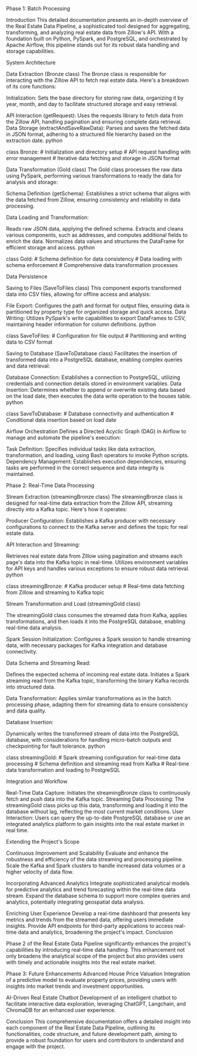 Phase 1: Batch Processing

Introduction
This detailed documentation presents an in-depth overview of the Real Estate Data Pipeline, a sophisticated tool designed for aggregating, transforming, and analyzing real estate data from Zillow's API. With a foundation built on Python, PySpark, and PostgreSQL, and orchestrated by Apache Airflow, this pipeline stands out for its robust data handling and storage capabilities.

System Architecture

Data Extraction (Bronze class)
The Bronze class is responsible for interacting with the Zillow API to fetch real estate data. Here's a breakdown of its core functions:

Initialization: Sets the base directory for storing raw data, organizing it by year, month, and day to facilitate structured storage and easy retrieval.

API Interaction (getRequest): Uses the requests library to fetch data from the Zillow API, handling pagination and ensuring complete data retrieval.
Data Storage (extractAndSaveRawData): Parses and saves the fetched data in JSON format, adhering to a structured file hierarchy based on the extraction date.
python

class Bronze:
    # Initialization and directory setup
    # API request handling with error management
    # Iterative data fetching and storage in JSON format
    
Data Transformation (Gold class)
The Gold class processes the raw data using PySpark, performing various transformations to ready the data for analysis and storage:

Schema Definition (getSchema): Establishes a strict schema that aligns with the data fetched from Zillow, ensuring consistency and reliability in data processing.

Data Loading and Transformation:

Reads raw JSON data, applying the defined schema.
Extracts and cleans various components, such as addresses, and computes additional fields to enrich the data.
Normalizes data values and structures the DataFrame for efficient storage and access.
python

class Gold:
    # Schema definition for data consistency
    # Data loading with schema enforcement
    # Comprehensive data transformation processes
    
Data Persistence

Saving to Files (SaveToFiles class)
This component exports transformed data into CSV files, allowing for offline access and analysis:

File Export: Configures the path and format for output files, ensuring data is partitioned by property type for organized storage and quick access.
Data Writing: Utilizes PySpark's write capabilities to export DataFrames to CSV, maintaining header information for column definitions.
python

class SaveToFiles:
    # Configuration for file output
    # Partitioning and writing data to CSV format
    
Saving to Database (SaveToDatabase class)
Facilitates the insertion of transformed data into a PostgreSQL database, enabling complex queries and data retrieval:

Database Connection: Establishes a connection to PostgreSQL, utilizing credentials and connection details stored in environment variables.
Data Insertion: Determines whether to append or overwrite existing data based on the load date, then executes the data write operation to the houses table.
python

class SaveToDatabase:
    # Database connectivity and authentication
    # Conditional data insertion based on load date
    
Airflow Orchestration
Defines a Directed Acyclic Graph (DAG) in Airflow to manage and automate the pipeline's execution:

Task Definition: Specifies individual tasks like data extraction, transformation, and loading, using Bash operators to invoke Python scripts.
Dependency Management: Establishes execution dependencies, ensuring tasks are performed in the correct sequence and data integrity is maintained.

Phase 2: Real-Time Data Processing

Stream Extraction (streamingBronze class)
The streamingBronze class is designed for real-time data extraction from the Zillow API, streaming directly into a Kafka topic. Here's how it operates:

Producer Configuration: Establishes a Kafka producer with necessary configurations to connect to the Kafka server and defines the topic for real estate data.

API Interaction and Streaming:

Retrieves real estate data from Zillow using pagination and streams each page's data into the Kafka topic in real-time.
Utilizes environment variables for API keys and handles various exceptions to ensure robust data retrieval.
python

class streamingBronze:
    # Kafka producer setup
    # Real-time data fetching from Zillow and streaming to Kafka topic
    
Stream Transformation and Load (streamingGold class)

The streamingGold class consumes the streamed data from Kafka, applies transformations, and then loads it into the PostgreSQL database, enabling real-time data analysis.

Spark Session Initialization: Configures a Spark session to handle streaming data, with necessary packages for Kafka integration and database connectivity.

Data Schema and Streaming Read:

Defines the expected schema of incoming real estate data.
Initiates a Spark streaming read from the Kafka topic, transforming the binary Kafka records into structured data.

Data Transformation:
Applies similar transformations as in the batch processing phase, adapting them for streaming data to ensure consistency and data quality.

Database Insertion:

Dynamically writes the transformed stream of data into the PostgreSQL database, with considerations for handling micro-batch outputs and checkpointing for fault tolerance.
python

class streamingGold:
    # Spark streaming configuration for real-time data processing
    # Schema definition and streaming read from Kafka
    # Real-time data transformation and loading to PostgreSQL
    
Integration and Workflow

Real-Time Data Capture: Initiates the streamingBronze class to continuously fetch and push data into the Kafka topic.
Streaming Data Processing: The streamingGold class picks up this data, transforming and loading it into the database without lag, reflecting the most current market conditions.
User Interaction: Users can query the up-to-date PostgreSQL database or use an integrated analytics platform to gain insights into the real estate market in real time.

Extending the Project's Scope

Continuous Improvement and Scalability
Evaluate and enhance the robustness and efficiency of the data streaming and processing pipeline.
Scale the Kafka and Spark clusters to handle increased data volumes or a higher velocity of data flow.

Incorporating Advanced Analytics
Integrate sophisticated analytical models for predictive analytics and trend forecasting within the real-time data stream.
Expand the database schema to support more complex queries and analytics, potentially integrating geospatial data analysis.

Enriching User Experience
Develop a real-time dashboard that presents key metrics and trends from the streamed data, offering users immediate insights.
Provide API endpoints for third-party applications to access real-time data and analytics, broadening the project's impact.
Conclusion

Phase 2 of the Real Estate Data Pipeline significantly enhances the project's capabilities by introducing real-time data handling. This enhancement not only broadens the analytical scope of the project but also provides users with timely and actionable insights into the real estate market.

Phase 3: Future Enhancements
Advanced House Price Valuation
Integration of a predictive model to evaluate property prices, providing users with insights into market trends and investment opportunities.

AI-Driven Real Estate Chatbot
Development of an intelligent chatbot to facilitate interactive data exploration, leveraging ChatGPT, Langchain, and ChromaDB for an enhanced user experience.

Conclusion
This comprehensive documentation offers a detailed insight into each component of the Real Estate Data Pipeline, outlining its functionalities, code structure, and future development path, aiming to provide a robust foundation for users and contributors to understand and engage with the project.

